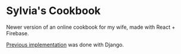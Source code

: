 # Sylvia's Cookbook

Newer version of an online cookbook for my wife, made with React + Firebase.

[Previous implementation](https://github.com/dbusteed/cookbook-old) was done with Django.

<!-- 
    NOTE TO SELF:

    https://stackoverflow.com/questions/48826489/react-production-router-404-after-deep-refresh-firebase
-->
